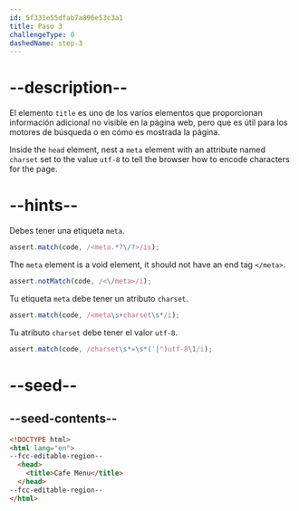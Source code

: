 ```yaml
---
id: 5f331e55dfab7a896e53c3a1
title: Paso 3
challengeType: 0
dashedName: step-3
---
```


# --description--

El elemento `title` es uno de los varios elementos que proporcionan información adicional no visible en la página web, pero que es útil para los motores de búsqueda o en cómo es mostrada la página.

Inside the `head` element, nest a `meta` element with an attribute named `charset` set to the value `utf-8` to tell the browser how to encode characters for the page.

# --hints--

Debes tener una etiqueta `meta`.

```js
assert.match(code, /<meta.*?\/?>/is);
```

The `meta` element is a void element, it should not have an end tag `</meta>`.

```js
assert.notMatch(code, /<\/meta>/i);
```

Tu etiqueta `meta` debe tener un atributo `charset`.

```js
assert.match(code, /<meta\s+charset\s*/i);
```

Tu atributo `charset` debe tener el valor `utf-8`.

```js
assert.match(code, /charset\s*=\s*('|")utf-8\1/i);
```

# --seed--

## --seed-contents--

```html
<!DOCTYPE html>
<html lang="en">
--fcc-editable-region--
  <head>
    <title>Cafe Menu</title>
  </head>
--fcc-editable-region--
</html>
```
